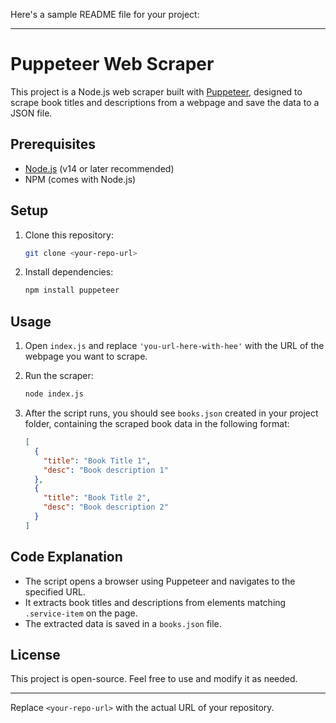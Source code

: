 Here's a sample README file for your project:

---

# Puppeteer Web Scraper

This project is a Node.js web scraper built with [Puppeteer](https://pptr.dev/), designed to scrape book titles and descriptions from a webpage and save the data to a JSON file.

## Prerequisites

- [Node.js](https://nodejs.org/) (v14 or later recommended)
- NPM (comes with Node.js)

## Setup

1. Clone this repository:
   ```bash
   git clone <your-repo-url>
   ```

2. Install dependencies:
   ```bash
   npm install puppeteer
   ```

## Usage

1. Open `index.js` and replace `'you-url-here-with-hee'` with the URL of the webpage you want to scrape.

2. Run the scraper:
   ```bash
   node index.js
   ```

3. After the script runs, you should see `books.json` created in your project folder, containing the scraped book data in the following format:

   ```json
   [
     {
       "title": "Book Title 1",
       "desc": "Book description 1"
     },
     {
       "title": "Book Title 2",
       "desc": "Book description 2"
     }
   ]
   ```

## Code Explanation

- The script opens a browser using Puppeteer and navigates to the specified URL.
- It extracts book titles and descriptions from elements matching `.service-item` on the page.
- The extracted data is saved in a `books.json` file.

## License

This project is open-source. Feel free to use and modify it as needed.

--- 

Replace `<your-repo-url>` with the actual URL of your repository.
